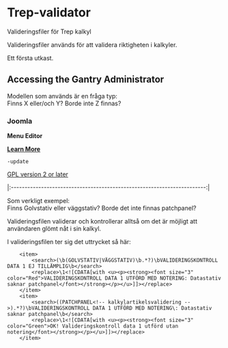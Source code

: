 # Trep-validator
Valideringsfiler för Trep kalkyl

Valideringsfiler används för att validera riktigheten i kalkyler.

Ett första utkast.


## Accessing the Gantry Administrator 

Modellen som används är en fråga typ:
<br>Finns X eller/och Y? Borde inte Z finnas?

### Joomla

**Menu Editor**

[**Learn More**](http://docs.gantry.org/gantry5/configure/gantry-admin)

`-update`

[GPL version 2 or later](http://www.gnu.org/licenses/old-licenses/gpl-2.0.html)

|:-----------------------------------------------------------------------:|

Som verkligt exempel:<br>Finns Golvstativ eller väggstativ? Borde det inte finnas patchpanel?

Valideringsfilen validerar och kontrollerar alltså om det är möjligt att användaren glömt nåt i sin kalkyl.

I valideringsfilen ter sig det uttrycket så här:

<!-- Finns Golvstativ eller väggstativ? Borde det inte finnas patchpanel? --> 
		<item>
			<search>(\b(GOLVSTATIV|VÄGGSTATIV)\b.*?)\bVALIDERINGSKONTROLL DATA 1 EJ TILLÄMPLIG\b</search>
			<replace>\1<![CDATA[with <u><p><strong><font size="3" color="Red">VALIDERINGSKONTROLL DATA 1 UTFÖRD MED NOTERING: Datastativ saknar patchpanel</font></strong></p></u>]]></replace>
		</item>
		<item>
			<search>((PATCHPANEL<!-- kalkylartikelsvalidering -->).*?)\bVALIDERINGSKONTROLL DATA 1 UTFÖRD MED NOTERING\: Datastativ saknar patchpanel\b</search>
			<replace>\1<![CDATA[with <u><p><strong><font size="3" color="Green">OK! Valideringskontroll data 1 utförd utan notering</font></strong></p></u>]]></replace>
		</item>		

